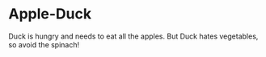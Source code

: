 # Apple-Duck
Duck is hungry and needs to eat all the apples. But Duck hates vegetables, so avoid the spinach!
